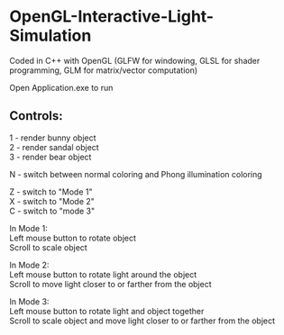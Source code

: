 # OpenGL-Interactive-Light-Simulation
Coded in C++ with OpenGL (GLFW for windowing, GLSL for shader programming, GLM for matrix/vector computation)

Open Application.exe to run

## Controls: <br />
1 - render bunny object <br />
2 - render sandal object <br />
3 - render bear object <br />

N - switch between normal coloring and Phong illumination coloring

Z - switch to "Mode 1" <br />
X - switch to "Mode 2" <br />
C - switch to "mode 3" <br />

In Mode 1: <br />
Left mouse button to rotate object <br />
Scroll to scale object <br />

In Mode 2: <br />
Left mouse button to rotate light around the object <br />
Scroll to move light closer to or farther from the object <br />

In Mode 3: <br />
Left mouse button to rotate light and object together <br />
Scroll to scale object and move light closer to or farther from the object
